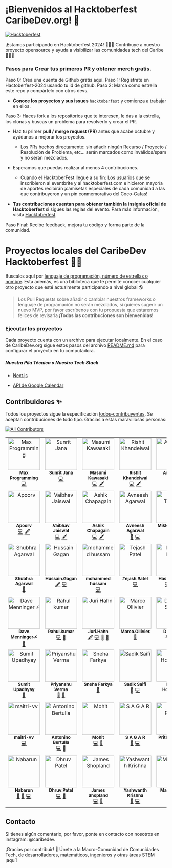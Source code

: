# ¡Bienvenidos al Hacktoberfest CaribeDev.org! 🎉

[![Hacktoberfest](https://img.shields.io/badge/Hacktoberfest-2024-blueviolet?style=for-the-badge&logo=hacktoberfest)](https://hacktoberfest.com/)

¡Estamos participando en Hacktoberfest 2024! 🎃🍻✨ Contribuye a nuestro proyecto opensource y ayuda a visibilizar las comunidades tech del Caribe 🌴🇨🇴

### Pasos para Crear tus primeros PR y obtener merch gratis.

Paso 0: Crea una cuenta de Github gratis aquí.
Paso 1: Registrate en Hactoberfest-2024 usando tu id de github.
Paso 2: Marca como estrella este repo y compártelo con otros devs.

 - **Conoce los proyectos y sus issues** [`hacktoberfest`](https://github.com/caribedev/caribedev.org/issues) y comienza a trabajar en ellos.

Paso 3: Haces fork a los repositorios que te interesen, le das a la estrella, los clonas y buscas un problema para resolverlo y crear el PR.

- Haz tu primer **pull / merge request (PR)** antes que acabe octubre y ayúdanos a mejorar los proyectos.

  - Los PRs hechos directamente: sin añadir ningún Recurso / Proyecto / Resolución de Problema, etc... serán marcados como inválidos/spam y no serán mezclados.

- Esperamos que puedas realizar al menos 4 contribuciones.

   - Cuando el HacktoberFest llegue a su fin: Los usuarios que se inscribieron al eventbrite y al hacktoberfest.com e hicieron mayoría de aportes recibirán ¡camisetas especiales de cada comunidad a las que contribuyeron y un pin conmemorativo del Coco-Gafas!

- **Tus contribuciones cuentan para obtener también la insignia oficial de Hacktoberfest** si sigues las reglas del evento. Para más información, visita [Hacktoberfest](https://hacktoberfest.com).

Paso Final: Recibe feedback, mejora tu código y forma parte de la comunidad. 


# Proyectos locales del CaribeDev Hacktoberfest 🌴🥥



Buscalos aquí por [lenguaje de programación, número de estrellas o nombre](https://finder.usmans.me/repos/javascript?q=caribe-page). Esta además, es una biblioteca que te permite conocer cualquier otro proyecto que esté actualmente participando a nivel global 🌎

 > Los Pull Requests sobre añadir o cambiar nuestros frameworks o lenguaje de programación no serán mezclados, si quieres sugerir un nuevo MVP, por favor escríbenos con tu propuesta que estaremos felices de revisarla **¡Todas las contribuciones son bienvenidas!**
  

### Ejecutar los proyectos


Cada proyecto cuenta con un archivo para ejecutar localmente. En el caso de CaribeDev.org sigue estos pasos del archivo [README.md](https://github.com/Caribe-Dev/caribe-page/blob/main/README.md) para configurar el proyecto en tu computadora.

##### Nuestra Pila Técnica o Nuestro Tech Stack

- [Next.js](https://nextjs.org/)

- [API de Google Calendar](https://developers.google.com/calendar/api/guides/overview)




## Contribuidores ✨


Todos los proyectos sigue la especificación [todos-contribuyentes](https://github.com/all-contributors/all-contributors). Se aceptan contribuciones de todo tipo. Gracias a estas maravillosas personas:

 [![All Contributors](https://img.shields.io/badge/all_contributors-12-orange.svg?style=flat-square)](#contributors-) 


<table>

<tbody>

<tr>

<td  align="center"  valign="top"  width="14.28%"><a  href="https://usmans.me"><img  src="https://avatars.githubusercontent.com/u/51731966?v=4?s=100"  width="100px;"  alt="Max Programming"/><br /><sub><b>Max Programming</b></sub></a><br /><a  href="https://github.com/max-programming/hacktoberfest-projects/commits?author=max-programming"  title="Code">💻</a></td>

<td  align="center"  valign="top"  width="14.28%"><a  href="https://sunritjana.now.sh"><img  src="https://avatars.githubusercontent.com/u/56873669?v=4?s=100"  width="100px;"  alt="Sunrit Jana"/><br /><sub><b>Sunrit Jana</b></sub></a><br /><a  href="https://github.com/max-programming/hacktoberfest-projects/commits?author=janaSunrise"  title="Code">💻</a></td>

<td  align="center"  valign="top"  width="14.28%"><a  href="https://medium.com/@geeknees"><img  src="https://avatars.githubusercontent.com/u/701242?v=4?s=100"  width="100px;"  alt="Masumi Kawasaki"/><br /><sub><b>Masumi Kawasaki</b></sub></a><br /><a  href="https://github.com/max-programming/hacktoberfest-projects/commits?author=geeknees"  title="Code">💻</a> <a  href="#content-geeknees"  title="Content">🖋</a></td>

<td  align="center"  valign="top"  width="14.28%"><a  href="http://rishit-khandelwal.github.io"><img  src="https://avatars.githubusercontent.com/u/65018379?v=4?s=100"  width="100px;"  alt="Rishit Khandelwal"/><br /><sub><b>Rishit Khandelwal</b></sub></a><br /><a  href="https://github.com/max-programming/hacktoberfest-projects/commits?author=rishit-khandelwal"  title="Code">💻</a> <a  href="#content-rishit-khandelwal"  title="Content">🖋</a></td>

<td  align="center"  valign="top"  width="14.28%"><a  href="https://github.com/AnishDe12020"><img  src="https://avatars.githubusercontent.com/u/63192115?v=4?s=100"  width="100px;"  alt="Anish De"/><br /><sub><b>Anish De</b></sub></a><br /><a  href="#design-AnishDe12020"  title="Design">🎨</a> <a  href="https://github.com/max-programming/hacktoberfest-projects/commits?author=AnishDe12020"  title="Code">💻</a></td>

<td  align="center"  valign="top"  width="14.28%"><a  href="https://github.com/mihaiandrei97"><img  src="https://avatars.githubusercontent.com/u/61692246?v=4?s=100"  width="100px;"  alt="Mihai-Adrian Andrei"/><br /><sub><b>Mihai-Adrian Andrei</b></sub></a><br /><a  href="https://github.com/max-programming/hacktoberfest-projects/commits?author=mihaiandrei97"  title="Code">💻</a> <a  href="#content-mihaiandrei97"  title="Content">🖋</a></td>

<td  align="center"  valign="top"  width="14.28%"><a  href="https://gourav-khunger.web.app"><img  src="https://avatars.githubusercontent.com/u/46792249?v=4?s=100"  width="100px;"  alt="Gourav Khunger"/><br /><sub><b>Gourav Khunger</b></sub></a><br /><a  href="https://github.com/max-programming/hacktoberfest-projects/commits?author=gouravkhunger"  title="Code">💻</a> <a  href="#content-gouravkhunger"  title="Content">🖋</a></td>

</tr>

<tr>

<td  align="center"  valign="top"  width="14.28%"><a  href="https://www.apoorvcodes.me"><img  src="https://avatars.githubusercontent.com/u/75479355?v=4?s=100"  width="100px;"  alt="Apoorv"/><br /><sub><b>Apoorv</b></sub></a><br /><a  href="https://github.com/max-programming/hacktoberfest-projects/commits?author=apoorvcodes"  title="Code">💻</a> <a  href="#content-apoorvcodes"  title="Content">🖋</a></td>

<td  align="center"  valign="top"  width="14.28%"><a  href="http://vaibhavjaiswal.vercel.app"><img  src="https://avatars.githubusercontent.com/u/64367926?v=4?s=100"  width="100px;"  alt="Vaibhav Jaiswal"/><br /><sub><b>Vaibhav Jaiswal</b></sub></a><br /><a  href="https://github.com/max-programming/hacktoberfest-projects/commits?author=Vaibhav2002"  title="Code">💻</a> <a  href="#content-Vaibhav2002"  title="Content">🖋</a></td>

<td  align="center"  valign="top"  width="14.28%"><a  href="https://cb-ashik.me"><img  src="https://avatars.githubusercontent.com/u/47524279?v=4?s=100"  width="100px;"  alt="Ashik Chapagain"/><br /><sub><b>Ashik Chapagain</b></sub></a><br /><a  href="https://github.com/max-programming/hacktoberfest-projects/commits?author=projectashik"  title="Code">💻</a> <a  href="#content-projectashik"  title="Content">🖋</a></td>

<td  align="center"  valign="top"  width="14.28%"><a  href="https://www.avneesh.tech/"><img  src="https://avatars.githubusercontent.com/u/76690419?v=4?s=100"  width="100px;"  alt="Avneesh Agarwal"/><br /><sub><b>Avneesh Agarwal</b></sub></a><br /><a  href="#design-avneesh0612"  title="Design">🎨</a> <a  href="https://github.com/max-programming/hacktoberfest-projects/commits?author=avneesh0612"  title="Code">💻</a></td>

<td  align="center"  valign="top"  width="14.28%"><a  href="http://mikkel-t.com"><img  src="https://avatars.githubusercontent.com/u/71938724?v=4?s=100"  width="100px;"  alt="Mikkel Tønder"/><br /><sub><b>Mikkel Tønder</b></sub></a><br /><a  href="https://github.com/max-programming/hacktoberfest-projects/commits?author=Mikkel-T"  title="Code">💻</a> <a  href="#design-Mikkel-T"  title="Design">🎨</a></td>

<td  align="center"  valign="top"  width="14.28%"><a  href="https://emmadawson.dev"><img  src="https://avatars.githubusercontent.com/u/57045550?v=4?s=100"  width="100px;"  alt="Emma Dawson"/><br /><sub><b>Emma Dawson</b></sub></a><br /><a  href="#design-emmalearnscode"  title="Design">🎨</a> <a  href="https://github.com/max-programming/hacktoberfest-projects/commits?author=emmalearnscode"  title="Code">💻</a></td>

<td  align="center"  valign="top"  width="14.28%"><a  href="https://king-coder.hashnode.dev/"><img  src="https://avatars.githubusercontent.com/u/76843766?v=4?s=100"  width="100px;"  alt="Kushagra Jain"/><br /><sub><b>Kushagra Jain</b></sub></a><br /><a  href="#content-Kushagra-Jain99"  title="Content">🖋</a> <a  href="https://github.com/max-programming/hacktoberfest-projects/commits?author=Kushagra-Jain99"  title="Code">💻</a></td>

</tr>

<tr>

<td  align="center"  valign="top"  width="14.28%"><a  href="http://shubhraagarwal.netlify.app"><img  src="https://avatars.githubusercontent.com/u/67220475?v=4?s=100"  width="100px;"  alt="Shubhra Agarwal"/><br /><sub><b>Shubhra Agarwal</b></sub></a><br /><a  href="#design-shubhraagarwal"  title="Design">🎨</a></td>

<td  align="center"  valign="top"  width="14.28%"><a  href="https://github.com/HussainGagan"><img  src="https://avatars.githubusercontent.com/u/69407430?v=4?s=100"  width="100px;"  alt="Hussain Gagan"/><br /><sub><b>Hussain Gagan</b></sub></a><br /><a  href="#content-HussainGagan"  title="Content">🖋</a> <a  href="https://github.com/max-programming/hacktoberfest-projects/commits?author=HussainGagan"  title="Code">💻</a></td>

<td  align="center"  valign="top"  width="14.28%"><a  href="https://github.com/hussamkhatib"><img  src="https://avatars.githubusercontent.com/u/52914487?v=4?s=100"  width="100px;"  alt="mohammed hussam"/><br /><sub><b>mohammed hussam</b></sub></a><br /><a  href="https://github.com/max-programming/hacktoberfest-projects/commits?author=hussamkhatib"  title="Code">💻</a></td>

<td  align="center"  valign="top"  width="14.28%"><a  href="https://github.com/Tejash429"><img  src="https://avatars.githubusercontent.com/u/110290355?v=4?s=100"  width="100px;"  alt="Tejash Patel"/><br /><sub><b>Tejash Patel</b></sub></a><br /><a  href="https://github.com/max-programming/hacktoberfest-projects/commits?author=Tejash429"  title="Code">💻</a></td>

<td  align="center"  valign="top"  width="14.28%"><a  href="https://hassancodess.netlify.app/"><img  src="https://avatars.githubusercontent.com/u/102203080?v=4?s=100"  width="100px;"  alt="Hassan Hanif"/><br /><sub><b>Hassan Hanif</b></sub></a><br /><a  href="https://github.com/max-programming/hacktoberfest-projects/commits?author=hassancodess"  title="Code">💻</a> <a  href="https://github.com/max-programming/hacktoberfest-projects/commits?author=hassancodess"  title="Documentation">📖</a> <a  href="#a11y-hassancodess"  title="Accessibility">️️️️♿️</a></td>

<td  align="center"  valign="top"  width="14.28%"><a  href="https://github.com/vinmaster"><img  src="https://avatars.githubusercontent.com/u/926821?v=4?s=100"  width="100px;"  alt="Vincent Ho"/><br /><sub><b>Vincent Ho</b></sub></a><br /><a  href="https://github.com/max-programming/hacktoberfest-projects/commits?author=vinmaster"  title="Code">💻</a></td>

<td  align="center"  valign="top"  width="14.28%"><a  href="https://github.com/Adnanarodiya"><img  src="https://avatars.githubusercontent.com/u/99405994?v=4?s=100"  width="100px;"  alt="Adnan Arodiya"/><br /><sub><b>Adnan Arodiya</b></sub></a><br /><a  href="#design-Adnanarodiya"  title="Design">🎨</a></td>

</tr>

<tr>

<td  align="center"  valign="top"  width="14.28%"><a  href="http://davemenninger.com/"><img  src="https://avatars.githubusercontent.com/u/159995?v=4?s=100"  width="100px;"  alt="Dave Menninger ⚡"/><br /><sub><b>Dave Menninger ⚡</b></sub></a><br /><a  href="#ideas-davemenninger"  title="Ideas, Planning, & Feedback">🤔</a></td>

<td  align="center"  valign="top"  width="14.28%"><a  href="https://github.com/Rahul-Kumar-prog"><img  src="https://avatars.githubusercontent.com/u/68837569?v=4?s=100"  width="100px;"  alt="Rahul kumar"/><br /><sub><b>Rahul kumar</b></sub></a><br /><a  href="https://github.com/max-programming/hacktoberfest-projects/commits?author=Rahul-Kumar-prog"  title="Code">💻</a> <a  href="#design-Rahul-Kumar-prog"  title="Design">🎨</a></td>

<td  align="center"  valign="top"  width="14.28%"><a  href="https://github.com/ur5us"><img  src="https://avatars.githubusercontent.com/u/453776?v=4?s=100"  width="100px;"  alt="Juri Hahn"/><br /><sub><b>Juri Hahn</b></sub></a><br /><a  href="#content-ur5us"  title="Content">🖋</a> <a  href="https://github.com/max-programming/hacktoberfest-projects/commits?author=ur5us"  title="Code">💻</a> <a  href="#ideas-ur5us"  title="Ideas, Planning, & Feedback">🤔</a> <a  href="#design-ur5us"  title="Design">🎨</a></td>

<td  align="center"  valign="top"  width="14.28%"><a  href="http://marcopollivier.dev"><img  src="https://avatars.githubusercontent.com/u/697445?v=4?s=100"  width="100px;"  alt="Marco Ollivier"/><br /><sub><b>Marco Ollivier</b></sub></a><br /><a  href="#ideas-marcopollivier"  title="Ideas, Planning, & Feedback">🤔</a></td>

<td  align="center"  valign="top"  width="14.28%"><a  href="http://deveesh.vercel.app"><img  src="https://avatars.githubusercontent.com/u/89470104?v=4?s=100"  width="100px;"  alt="Deveesh Shetty"/><br /><sub><b>Deveesh Shetty</b></sub></a><br /><a  href="https://github.com/max-programming/hacktoberfest-projects/commits?author=Deveesh-Shetty"  title="Code">💻</a> <a  href="#design-Deveesh-Shetty"  title="Design">🎨</a></td>

<td  align="center"  valign="top"  width="14.28%"><a  href="https://github.com/malik-vishu"><img  src="https://avatars.githubusercontent.com/u/127117253?v=4?s=100"  width="100px;"  alt="Vishwas Malik"/><br /><sub><b>Vishwas Malik</b></sub></a><br /><a  href="#design-malik-vishu"  title="Design">🎨</a> <a  href="https://github.com/max-programming/hacktoberfest-projects/commits?author=malik-vishu"  title="Code">💻</a></td>

<td  align="center"  valign="top"  width="14.28%"><a  href="http://priyank.live"><img  src="https://avatars.githubusercontent.com/u/88102392?v=4?s=100"  width="100px;"  alt="Priyankar Pal"/><br /><sub><b>Priyankar Pal</b></sub></a><br /><a  href="https://github.com/max-programming/hacktoberfest-projects/commits?author=priyankarpal"  title="Code">💻</a></td>

</tr>

<tr>

<td  align="center"  valign="top"  width="14.28%"><a  href="https://lynxsumit.vercel.app"><img  src="https://avatars.githubusercontent.com/u/114245865?v=4?s=100"  width="100px;"  alt="Sumit Upadhyay"/><br /><sub><b>Sumit Upadhyay</b></sub></a><br /><a  href="#design-LynxSumit"  title="Design">🎨</a></td>

<td  align="center"  valign="top"  width="14.28%"><a  href="https://p7u.tech"><img  src="https://avatars.githubusercontent.com/u/112266318?v=4?s=100"  width="100px;"  alt="Priyanshu Verma"/><br /><sub><b>Priyanshu Verma</b></sub></a><br /><a  href="#design-p7uverma"  title="Design">🎨</a> <a  href="https://github.com/max-programming/hacktoberfest-projects/issues?q=author%3Ap7uverma"  title="Bug reports">🐛</a></td>

<td  align="center"  valign="top"  width="14.28%"><a  href="https://snehafarkya.vercel.app"><img  src="https://avatars.githubusercontent.com/u/63949465?v=4?s=100"  width="100px;"  alt="Sneha Farkya"/><br /><sub><b>Sneha Farkya</b></sub></a><br /><a  href="#design-snehafarkya"  title="Design">🎨</a></td>

<td  align="center"  valign="top"  width="14.28%"><a  href="http://www.sadiksaifi.dev"><img  src="https://avatars.githubusercontent.com/u/86684667?v=4?s=100"  width="100px;"  alt="Sadik Saifi"/><br /><sub><b>Sadik Saifi</b></sub></a><br /><a  href="#design-sadiksaifi"  title="Design">🎨</a> <a  href="https://github.com/max-programming/hacktoberfest-projects/commits?author=sadiksaifi"  title="Code">💻</a></td>

<td  align="center"  valign="top"  width="14.28%"><a  href="https://donno2048.github.io/Portfolio/"><img  src="https://avatars.githubusercontent.com/u/61805754?v=4?s=100"  width="100px;"  alt="Elisha Hollander"/><br /><sub><b>Elisha Hollander</b></sub></a><br /><a  href="https://github.com/max-programming/hacktoberfest-projects/commits?author=donno2048"  title="Code">💻</a></td>

<td  align="center"  valign="top"  width="14.28%"><a  href="https://github.com/NishidhJain"><img  src="https://avatars.githubusercontent.com/u/61869195?v=4?s=100"  width="100px;"  alt="Nishidh Jain"/><br /><sub><b>Nishidh Jain</b></sub></a><br /><a  href="#design-NishidhJain"  title="Design">🎨</a> <a  href="https://github.com/max-programming/hacktoberfest-projects/commits?author=NishidhJain"  title="Code">💻</a></td>

<td  align="center"  valign="top"  width="14.28%"><a  href="https://github.com/beyzanur-seyhan"><img  src="https://avatars.githubusercontent.com/u/80166639?v=4?s=100"  width="100px;"  alt="Beyzanur Seyhan"/><br /><sub><b>Beyzanur Seyhan</b></sub></a><br /><a  href="https://github.com/max-programming/hacktoberfest-projects/commits?author=beyzanur-seyhan"  title="Code">💻</a></td>

</tr>

<tr>

<td  align="center"  valign="top"  width="14.28%"><a  href="https://maitri-vv.github.io/Maitri-sPortfolio/"><img  src="https://avatars.githubusercontent.com/u/87691594?v=4?s=100"  width="100px;"  alt="maitri-vv"/><br /><sub><b>maitri-vv</b></sub></a><br /><a  href="https://github.com/max-programming/hacktoberfest-projects/commits?author=maitri-vv"  title="Code">💻</a></td>

<td  align="center"  valign="top"  width="14.28%"><a  href="https://dev.to/nidble/"><img  src="https://avatars.githubusercontent.com/u/1447119?v=4?s=100"  width="100px;"  alt="Antonino Bertulla"/><br /><sub><b>Antonino Bertulla</b></sub></a><br /><a  href="https://github.com/max-programming/hacktoberfest-projects/commits?author=nidble"  title="Code">💻</a> <a  href="#design-nidble"  title="Design">🎨</a></td>

<td  align="center"  valign="top"  width="14.28%"><a  href="https://bright-ganache-eb99ae.netlify.app/"><img  src="https://avatars.githubusercontent.com/u/80634689?v=4?s=100"  width="100px;"  alt="Mohit"/><br /><sub><b>Mohit</b></sub></a><br /><a  href="https://github.com/max-programming/hacktoberfest-projects/commits?author=Mohit030802"  title="Code">💻</a> <a  href="#ideas-Mohit030802"  title="Ideas, Planning, & Feedback">🤔</a></td>

<td  align="center"  valign="top"  width="14.28%"><a  href="https://github.com/tmsagarofficial"><img  src="https://avatars.githubusercontent.com/u/110724849?v=4?s=100"  width="100px;"  alt="S A G A R"/><br /><sub><b>S A G A R</b></sub></a><br /><a  href="#ideas-tmsagarofficial"  title="Ideas, Planning, & Feedback">🤔</a> <a  href="https://github.com/max-programming/hacktoberfest-projects/commits?author=tmsagarofficial"  title="Code">💻</a></td>

<td  align="center"  valign="top"  width="14.28%"><a  href="https://prithvi2k2.github.io/"><img  src="https://avatars.githubusercontent.com/u/72189314?v=4?s=100"  width="100px;"  alt="Prithvi Reddy"/><br /><sub><b>Prithvi Reddy</b></sub></a><br /><a  href="https://github.com/max-programming/hacktoberfest-projects/commits?author=prithvi2k2"  title="Code">💻</a> <a  href="#design-prithvi2k2"  title="Design">🎨</a></td>

<td  align="center"  valign="top"  width="14.28%"><a  href="https://github.com/inderharrysingh"><img  src="https://avatars.githubusercontent.com/u/112561014?v=4?s=100"  width="100px;"  alt="Inderjot Singh"/><br /><sub><b>Inderjot Singh</b></sub></a><br /><a  href="#design-inderharrysingh"  title="Design">🎨</a> <a  href="https://github.com/max-programming/hacktoberfest-projects/commits?author=inderharrysingh"  title="Code">💻</a></td>

<td  align="center"  valign="top"  width="14.28%"><a  href="https://github.com/Keith-Web3"><img  src="https://avatars.githubusercontent.com/u/96974022?v=4?s=100"  width="100px;"  alt="Olorunnishola Olamilekan"/><br /><sub><b>Olorunnishola Olamilekan</b></sub></a><br /><a  href="#ideas-Keith-Web3"  title="Ideas, Planning, & Feedback">🤔</a> <a  href="https://github.com/max-programming/hacktoberfest-projects/commits?author=Keith-Web3"  title="Code">💻</a></td>

</tr>

<tr>

<td  align="center"  valign="top"  width="14.28%"><a  href="https://nabarun.xyz"><img  src="https://avatars.githubusercontent.com/u/64539836?v=4?s=100"  width="100px;"  alt="Nabarun"/><br /><sub><b>Nabarun</b></sub></a><br /><a  href="#ideas-nabarvn"  title="Ideas, Planning, & Feedback">🤔</a> <a  href="#design-nabarvn"  title="Design">🎨</a> <a  href="https://github.com/max-programming/hacktoberfest-projects/commits?author=nabarvn"  title="Code">💻</a></td>

<td  align="center"  valign="top"  width="14.28%"><a  href="https://github.com/Dhruvn-patel"><img  src="https://avatars.githubusercontent.com/u/87563885?v=4?s=100"  width="100px;"  alt="Dhruv Patel"/><br /><sub><b>Dhruv Patel</b></sub></a><br /><a  href="https://github.com/max-programming/hacktoberfest-projects/commits?author=Dhruvn-patel"  title="Code">💻</a> <a  href="#design-Dhruvn-patel"  title="Design">🎨</a></td>

<td  align="center"  valign="top"  width="14.28%"><a  href="http://jamesshopland.com"><img  src="https://avatars.githubusercontent.com/u/5064896?v=4?s=100"  width="100px;"  alt="James Shopland"/><br /><sub><b>James Shopland</b></sub></a><br /><a  href="https://github.com/max-programming/hacktoberfest-projects/commits?author=jolbol1"  title="Code">💻</a> <a  href="https://github.com/max-programming/hacktoberfest-projects/issues?q=author%3Ajolbol1"  title="Bug reports">🐛</a></td>

<td  align="center"  valign="top"  width="14.28%"><a  href="https://alone-y154.github.io/Portfolio-Website/"><img  src="https://avatars.githubusercontent.com/u/72192888?v=4?s=100"  width="100px;"  alt="Yashwanth Krishna"/><br /><sub><b>Yashwanth Krishna</b></sub></a><br /><a  href="#design-Alone-Y154"  title="Design">🎨</a> <a  href="https://github.com/max-programming/hacktoberfest-projects/commits?author=Alone-Y154"  title="Code">💻</a></td>

<td  align="center"  valign="top"  width="14.28%"><a  href="https://github.com/massdx"><img  src="https://avatars.githubusercontent.com/u/63166764?v=4?s=100"  width="100px;"  alt="Massahoud"/><br /><sub><b>Massahoud</b></sub></a><br /><a  href="https://github.com/max-programming/hacktoberfest-projects/commits?author=massdx"  title="Code">💻</a> <a  href="#ideas-massdx"  title="Ideas, Planning, & Feedback">🤔</a></td>

<td  align="center"  valign="top"  width="14.28%"><a  href="https://github.com/SharizHussain"><img  src="https://avatars.githubusercontent.com/u/155846046?v=4?s=100"  width="100px;"  alt="SharizHussain"/><br /><sub><b>SharizHussain</b></sub></a><br /><a  href="https://github.com/max-programming/hacktoberfest-projects/issues?q=author%3ASharizHussain"  title="Bug reports">🐛</a> <a  href="https://github.com/max-programming/hacktoberfest-projects/commits?author=SharizHussain"  title="Code">💻</a></td>

</tr>

</tbody>

</table>



<!-- markdownlint-restore -->

<!-- prettier-ignore-end -->



## Contacto

Si tienes algún comentario, por favor, ponte en contacto con nosotros en instagram: @caribedev. 

¡Gracias por contribuir! 🚀 
Únete a la Macro-Comunidad de Comunidades Tech, de desarrolladores, matemáticos, ingenieros y otras áreas STEM ¡aquí!
